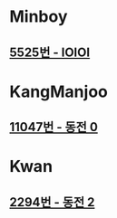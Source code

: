# Minboy
## [5525번 - IOIOI](https://www.acmicpc.net/problem/5525)

# KangManjoo
## [11047번 - 동전 0](https://www.acmicpc.net/problem/11047)


# Kwan
## [2294번 - 동전 2](https://www.acmicpc.net/problem/2294)

